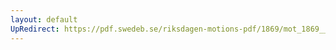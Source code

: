 ```yaml
---
layout: default
UpRedirect: https://pdf.swedeb.se/riksdagen-motions-pdf/1869/mot_1869__ak__00278/mot_1869__ak__00278_001.pdf
---
```

